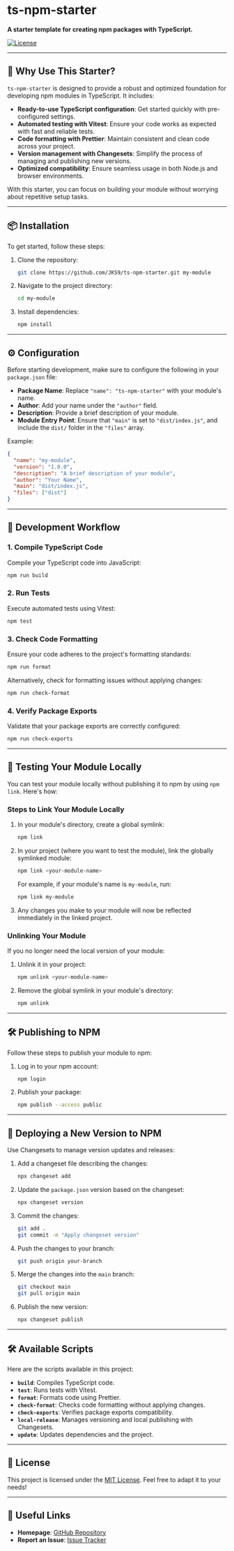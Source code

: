 # ts-npm-starter

**A starter template for creating npm packages with TypeScript.**

[![License](https://img.shields.io/badge/license-MIT-blue.svg)](LICENSE)

---

## 🌟 Why Use This Starter?

`ts-npm-starter` is designed to provide a robust and optimized foundation for developing npm modules in TypeScript. It includes:

- **Ready-to-use TypeScript configuration**: Get started quickly with pre-configured settings.
- **Automated testing with Vitest**: Ensure your code works as expected with fast and reliable tests.
- **Code formatting with Prettier**: Maintain consistent and clean code across your project.
- **Version management with Changesets**: Simplify the process of managing and publishing new versions.
- **Optimized compatibility**: Ensure seamless usage in both Node.js and browser environments.

With this starter, you can focus on building your module without worrying about repetitive setup tasks.

---

## 📦 Installation

To get started, follow these steps:

1. Clone the repository:
   ```bash
   git clone https://github.com/JKS9/ts-npm-starter.git my-module
   ```

2. Navigate to the project directory:
   ```bash
   cd my-module
   ```

3. Install dependencies:
   ```bash
   npm install
   ```

---

## ⚙️ Configuration

Before starting development, make sure to configure the following in your `package.json` file:

- **Package Name**: Replace `"name": "ts-npm-starter"` with your module's name.
- **Author**: Add your name under the `"author"` field.
- **Description**: Provide a brief description of your module.
- **Module Entry Point**: Ensure that `"main"` is set to `"dist/index.js"`, and include the `dist/` folder in the `"files"` array.

Example:
```json
{
  "name": "my-module",
  "version": "1.0.0",
  "description": "A brief description of your module",
  "author": "Your Name",
  "main": "dist/index.js",
  "files": ["dist"]
}
```

---

## 🚀 Development Workflow

### 1. Compile TypeScript Code

Compile your TypeScript code into JavaScript:
```bash
npm run build
```

### 2. Run Tests

Execute automated tests using Vitest:
```bash
npm test
```

### 3. Check Code Formatting

Ensure your code adheres to the project's formatting standards:
```bash
npm run format
```

Alternatively, check for formatting issues without applying changes:
```bash
npm run check-format
```

### 4. Verify Package Exports

Validate that your package exports are correctly configured:
```bash
npm run check-exports
```

---

## 🔗 Testing Your Module Locally

You can test your module locally without publishing it to npm by using `npm link`. Here's how:

### Steps to Link Your Module Locally

1. In your module's directory, create a global symlink:
   ```bash
   npm link
   ```

2. In your project (where you want to test the module), link the globally symlinked module:
   ```bash
   npm link <your-module-name>
   ```
   For example, if your module's name is `my-module`, run:
   ```bash
   npm link my-module
   ```

3. Any changes you make to your module will now be reflected immediately in the linked project.

### Unlinking Your Module

If you no longer need the local version of your module:

1. Unlink it in your project:
   ```bash
   npm unlink <your-module-name>
   ```

2. Remove the global symlink in your module's directory:
   ```bash
   npm unlink
   ```

---

## 🛠 Publishing to NPM

Follow these steps to publish your module to npm:

1. Log in to your npm account:
   ```bash
   npm login
   ```

2. Publish your package:
   ```bash
   npm publish --access public
   ```

---

## 🚀 Deploying a New Version to NPM

Use Changesets to manage version updates and releases:

1. Add a changeset file describing the changes:
   ```bash
   npx changeset add
   ```

2. Update the `package.json` version based on the changeset:
   ```bash
   npx changeset version
   ```

3. Commit the changes:
   ```bash
   git add .
   git commit -m "Apply changeset version"
   ```

4. Push the changes to your branch:
   ```bash
   git push origin your-branch
   ```

5. Merge the changes into the `main` branch:
   ```bash
   git checkout main
   git pull origin main
   ```

6. Publish the new version:
   ```bash
   npx changeset publish
   ```

---

## 🛠 Available Scripts

Here are the scripts available in this project:

- **`build`**: Compiles TypeScript code.
- **`test`**: Runs tests with Vitest.
- **`format`**: Formats code using Prettier.
- **`check-format`**: Checks code formatting without applying changes.
- **`check-exports`**: Verifies package exports compatibility.
- **`local-release`**: Manages versioning and local publishing with Changesets.
- **`update`**: Updates dependencies and the project.

---

## 📜 License

This project is licensed under the [MIT License](LICENSE). Feel free to adapt it to your needs!

---

## 📌 Useful Links

- **Homepage**: [GitHub Repository](https://github.com/JKS9/ts-npm-starter#readme)
- **Report an Issue**: [Issue Tracker](https://github.com/JKS9/ts-npm-starter/issues)